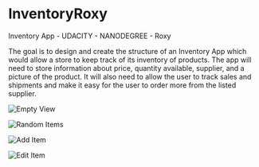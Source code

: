 # InventoryRoxy
Inventory App - UDACITY - NANODEGREE - Roxy

The goal is to design and create the structure of an Inventory App which would allow a store to keep track of 
its inventory of products. The app will need to store information about price, quantity available, supplier, and 
a picture of the product. It will also need to allow the user to track sales and shipments and make it easy for 
the user to order more from the listed supplier.

![Empty View](http://i.imgur.com/fI4Bp40.png "Empty View")

![Random Items](http://i.imgur.com/UX52Vg3.png "Random Items")

![Add Item](http://i.imgur.com/FDBs3Tq.png "Add Item")

![Edit Item](http://i.imgur.com/pTtRxZI.png "Edit Item")
